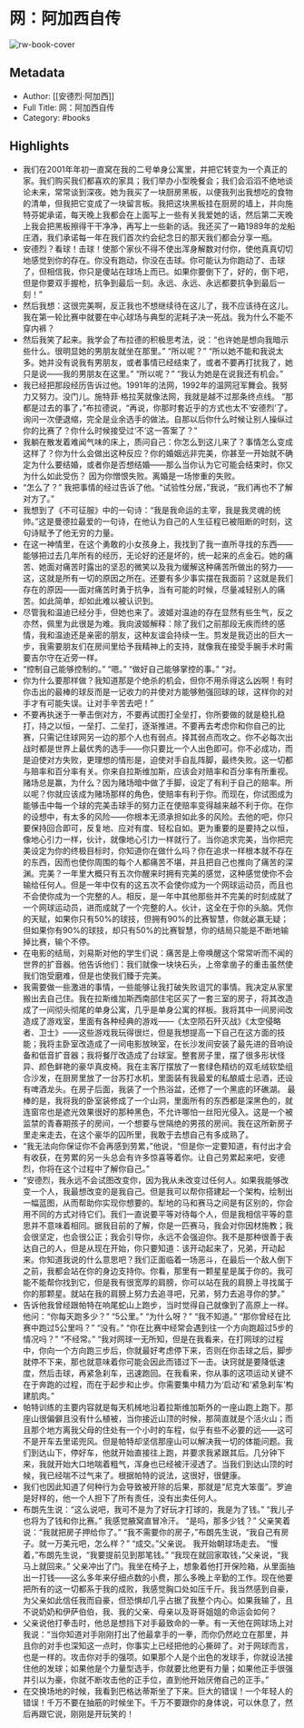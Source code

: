 # 网：阿加西自传

![rw-book-cover](https://weread-1258476243.file.myqcloud.com/weread/cover/66/YueWen_931849/s_YueWen_931849.jpg)

## Metadata
- Author: [[安德烈·阿加西]]
- Full Title: 网：阿加西自传
- Category: #books

## Highlights
- 我们在2001年年初一直窝在我的二号单身公寓里，并把它转变为一个真正的家。我们购买我们都喜欢的家具；我们举办小型晚餐会；我们会滔滔不绝地谈论未来，常常谈到深夜。她为我买了一块厨房黑板，以便我列出我想吃的食物的清单，但我把它变成了一块留言板。我把这块黑板挂在厨房的墙上，并向施特芬妮承诺，每天晚上我都会在上面写上一些有关我爱她的话，然后第二天晚上我会把黑板擦得干干净净，再写上一些新的话。我还买了一箱1989年的龙船庄酒，我们承诺每一年在我们首次约会纪念日的那天我们都会分享一瓶。
- 安德烈？看球！击球！使那个家伙不得不使出浑身解数对付你，使他真真切切地感觉到你的存在。你没有跑动，你没在击球。你可能认为你跑动了、击球了，但相信我，你只是傻站在球场上而已。如果你要倒下了，好的，倒下吧，但是你要双手握枪，抗争到最后一刻。永远、永远、永远都要抗争到最后一刻！”
- 然后我想：这很完美啊，反正我也不想继续待在这儿了，我不应该待在这儿。我在第一轮比赛中就要在中心球场与典型的泥耗子决一死战。我为什么不能不穿内裤？
- 然后我笑了起来。我学会了布拉德的积极思考法，说：“也许她是想向我暗示些什么。很明显她的男朋友就坐在那里。”
  “所以呢？”
  “所以她不能和我说太多。她并没有说我有男朋友，或者事情已经结束了，或者不要再打扰我了，她只是说——我的男朋友在这里。”
  “所以呢？”
  “我认为她是在说我还有机会。”
- 我已经把那段经历告诉过他。1991年的法网，1992年的温网冠军舞会。我努力又努力。没门儿。施特菲·格拉芙就像法网，我就是越不过那条终点线。
  “那都是过去的事了，”布拉德说，“再说，你那时套近乎的方式也太不‘安德烈’了。询问一次便退缩，完全是业余选手的做法。自那以后你什么时候让别人操纵过你的比赛了？你什么时候接受过‘不’这一答案了？”
- 我躺在散发着难闻气味的床上，质问自己：你怎么到这儿来了？事情怎么变成这样了？你为什么会做出这种反应？你的婚姻远非完美，你甚至一开始就不确定为什么要结婚，或者你是否想结婚——那么当你认为它可能会结束时，你又为什么如此受伤？
  因为你憎恨失败。离婚是一场惨重的失败。
- “怎么了？”
  我把事情的经过告诉了他。“试验性分居，”我说，“我们再也不了解对方了。”
- 我想到了《不可征服》中的一句诗：“我是我命运的主宰，我是我灵魂的统帅。”这是曼德拉最爱的一句诗，在他认为自己的人生征程已被阻断的时刻，这句诗赋予了他无穷的力量。
- 在这一神情里，在这个勇敢的小女孩身上，我找到了我一直所寻找的东西——能够把过去几年所有的经历，无论好的还是坏的，统一起来的点金石。她的痛苦、她面对痛苦时露出的坚忍的微笑以及我为缓解这种痛苦所做出的努力——这，这就是所有一切的原因之所在。还要有多少事实摆在我面前？这就是我们存在的原因——面对痛苦时勇于抗争，当有可能的时候，尽量减轻别人的痛苦。如此简单，却如此难以被认识到。
- 尽管我和温迪已经分手，但她也来了。波姬对温迪的存在显然有些生气，反之亦然，佩里为此很是为难。我向波姬解释：除了我们之前那段无疾而终的感情，我和温迪还是亲密的朋友，这种友谊会持续一生。剪发是我迈出的巨大一步，我需要朋友们在房间里给予我精神上的支持，就像我在接受手腕手术时需要吉尔守在近旁一样。
- “控制自己能够控制的。”
  “嗯。”
  “做好自己能够掌控的事。”
  “对。
- 你为什么要那样做？我知道那是个绝杀的机会，但你不用杀得这么凶啊！有时你击出的最棒的球反而是一记收力的并使对方能够勉强回球的球，这样你的对手才有可能失误。让对手辛苦去吧！”
- 不要再执迷于一拳击倒对方，不要再试图打全垒打，你所要做的就是稳扎稳打，持之以恒，一垒打、二垒打，逐渐推进。不要再去考虑你和你自己的比赛，只需记住球网另一边的那个人也有弱点。择其弱点而攻之。你不必每次出战时都是世界上最优秀的选手——你只要比一个人出色即可。你不必成功，而是迫使对方失败，更理想的情形是，迫使对手自乱阵脚，最终失败。这一切都与赔率和百分率有关。你来自拉斯维加斯，应该会对赔率和百分率有所重视。赌场总是赢，为什么？因为赌场暗中做了手脚，设定了有利于自己的赔率。所以呢？你就应该成为赌场那样的角色，使赔率有利于你。而现在，你试图成为能够击中每一个球的完美击球手的努力正在使赔率变得越来越不利于你。在你的设想中，有太多的风险——你根本无须承担如此多的风险。去他的吧，你只要保持回合即可，反复地、应对有度、轻松自如。更为重要的是要持之以恒，像地心引力一样，伙计，就像地心引力一样就行了。当你追求完美，当你把完美设定为你的终极目标时，你知道你在做什么吗？你在追求一样根本就不存在的东西，因而也使你周围的每个人都痛苦不堪，并且把自己也推向了痛苦的深渊。完美？一年里大概只有五次你醒来时拥有完美的感觉，这种感觉使你不会输给任何人。但是一年中仅有的这五次不会使你成为一个网球运动员，而且也不会使你成为一个完整的人。相反，是一年中其他那些并不完美的时刻成就了一个网球运动员，进而成就了一个完整的人。伙计，这全在于你的头脑。凭你的天赋，如果你只有50%的球技，但拥有90%的比赛智慧，你就必赢无疑；但如果你有90%的球技，却只有50%的比赛智慧，你的结局只能是不断地输掉比赛，输个不停。
- 在电影的结局，刘易斯对他的学生们说：痛苦是上帝唤醒这个常常听而不闻的世界的扩音器。他告诉他们：我们就像一块块石头，上帝拿凿子的重击虽然使我们饱受磨难，但是也使我们臻于完美。
- 我需要做一些激进的事情，一些能够让我打破失败诅咒的事情。我决定从家里搬出去自己住。我在拉斯维加斯西南部住宅区买了一套三室的房子，将其改造成了一间彻头彻尾的单身公寓，几乎是单身公寓的样板。我将其中一间房间改造成了游戏室，里面有各种经典的游戏——《太空陨石歼灭战》《太空侵略者、卫士》——这些游戏我玩得很烂，但是我想提高一下自己在这方面的技能；我将主卧室改造成了一间电影放映室，在长沙发间安装了最先进的音响设备和低音扩音器；我将餐厅改造成了台球室。整套房子里，摆了很多形状怪异、颜色鲜艳的豪华真皮椅。我在主客厅摆放了一套绿色精纺的双毛绒软垫组合沙发，在厨房里放了一台苏打水机，里面装有我最爱的私酿威士忌酒，还设有啤酒龙头。在房子后面，我装了一个热浴盆，还修了一个黑底的环礁湖。
  最棒的是，我将我的卧室装修成了一个山洞，里面所有的东西都是深黑色的，就连窗帘也是遮光效果很好的那种黑色，不允许哪怕一丝阳光侵入。这是一个被监禁的青春期孩子的房间，一个想要与世隔绝的男孩的房间。我在这所新房子里走来走去，在这个豪华的囚所里，我敢于去想自己有多成熟了。
- “我无法向你保证你不会再感到劳累，”他说，“但是你一定要知道，有付出才会有收获，在劳累的另一头总会有许多惊喜等着你。让自己劳累起来吧，安德烈，你将在这个过程中了解你自己。”
- “安德烈，我永远不会试图改变你，因为我从未改变过任何人。如果我能够改变一个人，我最想改变的是我自己。但是我可以帮你搭建起一个架构，绘制出一幅蓝图，从而帮助你实现你想要的。犁地的马和赛马之间是有区别的，你会用不同的方式对待它们。我们一直说要平等对待每个人，但是我相信平等的意思并不意味着相同。据我目前的了解，你是一匹赛马，我会对你因材施教；我会很坚定，也会很公正；我会引导你，永远不会强迫你。我不是那种很善于表达自己的人，但是从现在开始，你只要知道：该开动起来了，兄弟，开动起来。你知道我说的什么意思吧？我们正面临着一场恶斗，在最后一个敌人倒下之前，我都会站在你的身边支持你。你看，那里有一颗星星是属于你的。我可能不能帮你找到它，但是我有很宽厚的肩膀，你可以站在我的肩膀上寻找属于你的那颗星。就站在我的肩膀上努力去追寻吧，兄弟，努力去追寻你的梦。”
- 告诉他我曾经跟帕特在响尾蛇山上跑步，当时觉得自己就像到了高原上一样。他问：“你每天跑多少？”
  “5公里。”
  “为什么呀？”
  “我不知道。”
  “那你曾经在比赛中跑过5公里吗？”
  “没有。”
  “你在比赛中经常会遇到往一个方向跑超过5步的情况吗？”
  “不经常。”
  “我对网球一无所知，但是在我看来，在打网球的过程中，你向一个方向跑三步后，你就最好考虑停下来，否则在你击球之后，脚步就停不下来，那也就意味着你可能会因此而错过下一击。诀窍就是要降低速度，然后击球，再紧急刹车，迅速跑回。在我看来，你从事的这项运动关键不在于奔跑的过程，而在于起步和止步。你需要集中精力为‘启动’和‘紧急刹车’构建肌肉。”
- 帕特训练的主要内容就是每天机械地沿着拉斯维加斯外的一座山跑上跑下。那座山很偏僻且没有什么植被，当你接近山顶的时候，那简直就是个活火山；而且那个地方离我父母的住处有一个小时的车程，似乎有些不必要的远——这可不是开车去里诺兜风。但是帕特却坚信那座山可以解决我一切的体能问题。我们到达山下，停好车，他就开始直接往上跑，并要求我紧跟其后。几分钟下来，我就开始大口地喘着粗气，浑身也已经被汗浸透了。当我们到达山顶的时候，我已经喘不过气来了。根据帕特的说法，这很好，很健康。
- 我们也因此知道了何种行为会导致被开除的后果，那就是“尼克大笨蛋”。罗迪是好样的，他一个人担下了所有责任，没有出卖任何人。
- 布朗先生说：“这么说吧，我可不是为了好玩才打球的，我是为了钱。”
  “我儿子也将为了钱和你比赛。”
  我感觉腋窝直冒冷汗。
  “是吗，那多少钱？”
  父亲笑着说：“我就把房子押给你了。”
  “我不需要你的房子，”布朗先生说，“我自己有房子。就一万美元吧，怎么样？”
  “成交。”父亲说。
  我开始朝球场走去。
  “慢着，”布朗先生说，“我要提前见到那笔钱。”
  “我现在就回家取钱，”父亲说，“我马上就回来。”
  父亲冲出了门。我坐在椅子上，想象着他打开保险箱，从里面抽出一打钱——这么多年来仔细点数的小费，那么多晚上辛勤的工作。现在他要把所有的这一切都系于我的成败，我感觉胸口处如压千斤。我当然感到自豪，为父亲如此信任我而自豪，但恐惧却几乎占据了我整个内心。如果我输了，且不说奶奶和伊萨伯伯，我、我的父亲、母亲以及哥哥姐姐的命运会如何？
- 父亲说他打拳击时，他总是想挡下对手最致命的一拳。有一天他在网球场上对我说：“当你知道对手刚刚打出了他最拿手的一拳，而你仍然屹立在那里，并且你的对手也深知这一点时，你事实上已经把他的心撕碎了。对于网球而言，也是一样的。攻击你对手的强项。如果那个人是个出色的发球手，你就设法接住他的发球；如果他是个力量型选手，你就要比他更有力量；如果他正手很强并引以为豪，你就不断攻击他的正手位，直到他开始厌倦自己的正手。”
- 在交换场地的时候，我看到巴格达蒂斯坐了下来。巨大的错误！一个年轻人的错误！千万不要在抽筋的时候坐下。千万不要跟你的身体说，可以休息了，然后再跟它说，刚刚是开玩笑的！
